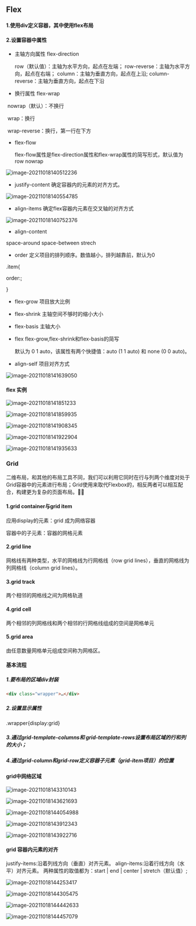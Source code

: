 ## Flex

#### 1.使用div定义容器，其中使用flex布局



#### 2.设置容器中属性

- 主轴方向属性 flex-direction

   row（默认值）：主轴为水平方向，起点在左端；
   row-reverse：主轴为水平方向，起点在右端；
   column：主轴为垂直方向，起点在上沿;
   column-reverse：主轴为垂直方向，起点在下沿

- 换行属性 flex-wrap

​        nowrap（默认）：不换行

​        wrap：换行

​        wrap-reverse：换行，第一行在下方

- flex-flow

  flex-flow属性是flex-direction属性和flex-wrap属性的简写形式，默认值为row nowrap 

![image-20211018140512236](C:\Users\zyh11\AppData\Roaming\Typora\typora-user-images\image-20211018140512236.png)

- justify-content 确定容器内的元素的对齐方式。

![image-20211018140554785](C:\Users\zyh11\AppData\Roaming\Typora\typora-user-images\image-20211018140554785.png)

- align-items 确定flex容器内元素在交叉轴的对齐方式

![image-20211018140752376](C:\Users\zyh11\AppData\Roaming\Typora\typora-user-images\image-20211018140752376.png)

- align-content

space-around space-between strech

- order 定义项目的排列顺序。数值越小，排列越靠前，默认为0

.item{

order:<integar>;

}

- flex-grow 项目放大比例

- flex-shrink 主轴空间不够时的缩小大小

- flex-basis 主轴大小

- flex flex-grow,flex-shrink和flex-basis的简写

  默认为 0 1 auto，该属性有两个快捷值：auto (1 1 auto) 和 none (0 0 auto)。

- align-self 项目对齐方式

![image-20211018141639050](C:\Users\zyh11\AppData\Roaming\Typora\typora-user-images\image-20211018141639050.png)

#### flex 实例

![image-20211018141851233](C:\Users\zyh11\AppData\Roaming\Typora\typora-user-images\image-20211018141851233.png)



![image-20211018141859935](C:\Users\zyh11\AppData\Roaming\Typora\typora-user-images\image-20211018141859935.png)

![image-20211018141908345](C:\Users\zyh11\AppData\Roaming\Typora\typora-user-images\image-20211018141908345.png)

![image-20211018141922904](C:\Users\zyh11\AppData\Roaming\Typora\typora-user-images\image-20211018141922904.png)

![image-20211018141935633](C:\Users\zyh11\AppData\Roaming\Typora\typora-user-images\image-20211018141935633.png)

### Grid

二维布局，和其他的布局工具不同，我们可以利用它同时在行与列两个维度对处于Grid容器中的元素进行布局；Grid使用来取代Flexbox的，相反两者可以相互配合，构建更为复杂的页面布局。

#### 1.grid container与grid item

应用display的元素：grid  成为网络容器

容器中的子元素：容器的网格元素

#### 2.grid line

网格线有两种类型，水平的网格线为行网格线（row grid lines），垂直的网格线为列网格线（column grid lines）。

#### 3.grid track

两个相邻的网格线之间为网格轨道

#### 4.grid cell

两个相邻的列网格线和两个相邻的行网格线组成的空间是网格单元

#### 5.grid area

由任意数量网格单元组成空间称为网格区。

#### 基本流程

##### 1.要布局的区域div封装

```html
<div class="wrapper">…</div>
```

##### 2.设置显示属性

.wrapper{display:grid}

##### 3.通过grid-template-columns和 grid-template-rows设置布局区域的行和列的大小；

##### 4.通过grid-column和grid-row定义容器子元素（grid-item项目）的位置

#### grid中网络区域

![image-20211018143310143](C:\Users\zyh11\AppData\Roaming\Typora\typora-user-images\image-20211018143310143.png)

![image-20211018143621693](C:\Users\zyh11\AppData\Roaming\Typora\typora-user-images\image-20211018143621693.png)



![image-20211018144054988](C:\Users\zyh11\AppData\Roaming\Typora\typora-user-images\image-20211018144054988.png)

![image-20211018143912343](C:\Users\zyh11\AppData\Roaming\Typora\typora-user-images\image-20211018143912343.png)

![image-20211018143922716](C:\Users\zyh11\AppData\Roaming\Typora\typora-user-images\image-20211018143922716.png)



#### grid 容器内元素的对齐

justify-items:沿着列线方向（垂直）对齐元素。
align-items:沿着行线方向（水平）对齐元素。
两种属性的取值都为：start | end | center | stretch（默认值）;

![image-20211018144253417](C:\Users\zyh11\AppData\Roaming\Typora\typora-user-images\image-20211018144253417.png)

![image-20211018144305475](C:\Users\zyh11\AppData\Roaming\Typora\typora-user-images\image-20211018144305475.png)



![image-20211018144442633](C:\Users\zyh11\AppData\Roaming\Typora\typora-user-images\image-20211018144442633.png)

![image-20211018144457079](C:\Users\zyh11\AppData\Roaming\Typora\typora-user-images\image-20211018144457079.png)

